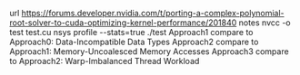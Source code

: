 url
https://forums.developer.nvidia.com/t/porting-a-complex-polynomial-root-solver-to-cuda-optimizing-kernel-performance/201840
notes
nvcc -o test test.cu
nsys profile --stats=true ./test
Approach1 compare to Approach0: Data-Incompatible Data Types
Approach2 compare to Approach1: Memory-Uncoalesced Memory Accesses
Approach3 compare to Approach2: Warp-Imbalanced Thread Workload